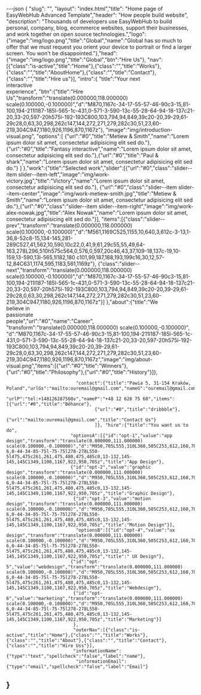 ---json
{
"slug": "",  "layout": "index.html","title": "Home page of EasyWebHub Advanced Template","header": "How people build website", "description": "Thousands of developers use EasyWebHub to build personal, company, blog, ecommerce websites, support their businesses, and work together on open source technologies.","logo":{"image":"img/logo.png","title":"Global","name":"Global has so much to offer that we must request you orient your device to portrait or find a larger screen. You won't be disappointed."},"head":{"image":"img/logo.png","title":"Global","btn":"Hire Us"}, "nav":[{"class":"is-active","title":"Home"},{"class":"","title":"Works"},{"class":"","title":"AboutHome"},{"class":"","title":"Contact"},{"class":"","title":"Hire us"}], "intro":{ "title":"Your next<br>interactive<br>experience", "btn":{"title":"Hire Us","transform":"translate(0.000000,118.000000) scale(0.100000,-0.100000)","d":"M870,1167c-34-17-55-57-46-90c3-15,81-100,194-211l187-185l-565-1c-431,0-571-3-590-13c-55-28-64-94-18-137c21-20,33-20,597-20h575l-192-193C800,103,794,94,849,39c20-20,39-29,61-29c28,0,63,30,298,262c147,144,272,271,279,282c30,51,23,60-219,304C947,1180,926,1196,870,1167z"}, "image":"img/introduction-visual.png", "options":[ {"url":"#0","title":"Metiew &amp; Smith","name":"Lorem ipsum dolor sit amet, consectetur adipisicing elit sed do."}, {"url":"#0","title":"Fantasy interactive","name":"Lorem ipsum dolor sit amet, consectetur adipisicing elit sed do."},{"url":"#0","title":"Paul &amp; shark","name":"Lorem ipsum dolor sit amet, consectetur adipisicing elit sed do."} ] },"work":{"title":"Selected work","slider":[{"url":"#0","class":"slider--item slider--item-left","image":"img/work-victory.jpg","title":"Victory","name":"Lorem ipsum dolor sit amet, consectetur adipisicing elit sed do."}, {"url":"#0","class":"slider--item slider--item-center","image":"img/work-metiew-smith.jpg","title":"Metiew &amp; Smith","name":"Lorem ipsum dolor sit amet, consectetur adipisicing elit sed do."},{"url":"#0","class":"slider--item slider--item-right","image":"img/work-alex-nowak.jpg","title":"Alex Nowak","name":"Lorem ipsum dolor sit amet, consectetur adipisicing elit sed do."}], "items":[{"class":"slider--prev","transform":"translate(0.000000,118.000000) scale(0.100000,-0.100000)","d":"M561,1169C525,1155,10,640,3,612c-3-13,1-36,8-52c8-15,134-145,281-289C527,41,562,10,590,10c22,0,41,9,61,29c55,55,49,64-163,278L296,510h575c564,0,576,0,597,20c46,43,37,109-18,137c-19,10-159,13-590,13l-565,1l182,180 c101,99,187,188,193,199c16,30,12,57-12,84C631,1174,595,1183,561,1169z"}, {"class":"slider--next","transform":"translate(0.000000,118.000000)                        scale(0.100000,-0.100000)","d":"M870,1167c-34-17-55-57-46-90c3-15,81-100,194-211l187-185l-565-1c-431,0-571-3-590-13c-55-28-64-94-18-137c21-20,33-20,597-20h575l-192-193C800,103,794,94,849,39c20-20,39-29,61-29c28,0,63,30,298,262c147,144,272,271,279,282c30,51,23,60-219,304C947,1180,926,1196,870,1167z"}] },"about":{"title":"We<br>believe in<br>passionate<br>people","url":"#0","name":"Career",
                               "transform":"translate(0.000000,118.000000) scale(0.100000,-0.100000)",
                               "d":"M870,1167c-34-17-55-57-46-90c3-15,81-100,194-211l187-185l-565-1c-431,0-571-3-590-13c-55-28-64-94-18-137c21-20,33-20,597-20h575l-192-193C800,103,794,94,849,39c20-20,39-29,61-29c28,0,63,30,298,262c147,144,272,271,279,282c30,51,23,60-219,304C947,1180,926,1196,870,1167z","image":"img/about-visual.png","items":[{"url":"#0","title":"Winners"},{"url":"#0","title":"Philosophy"},{"url":"#0","title":"History"}]},
                               
                              "contact":{"title":"Pawia 5, 31-154 Kraków, Poland","urlGs":"mailto:ouremail@gmail.com","nameG":"ouremail@gmail.com",
                                     "urlP":"tel:+148126287560v","nameP":"+48 12 628 75 60","items":[{"url":"#0","title":"Bēhance"},
                                     {"url":"#0","title":"dribbble"},
                                     {"url":"mailto:ouremail@gmail.com","title":"Contact Us"}
                                     ]}, "hire":{"title":"You want us to do",
                            "optionsA":[{"id":"opt-1","value":"app design","transform":"translate(0.000000,111.000000) scale(0.100000,-0.100000)","d":"M950,705L555,310L360,505C253,612,160,700,155,700c-6,0-44-34-85-75l-75-75l278-278L550-5l475,475c261,261,475,480,475,485c0,13-132,145-145,145C1349,1100,1167,922,950,705z","title":"App Design"},
                            {"id":"opt-2","value":"graphic design","transform":"translate(0.000000,111.000000) scale(0.100000,-0.100000)","d":"M950,705L555,310L360,505C253,612,160,700,155,700c-6,0-44-34-85-75l-75-75l278-278L550-5l475,475c261,261,475,480,475,485c0,13-132,145-145,145C1349,1100,1167,922,950,705z","title":"Graphic Design"},
                             {"id":"opt-3","value":"motion design","transform":"translate(0.000000,111.000000) scale(0.100000,-0.100000)","d":"M950,705L555,310L360,505C253,612,160,700,155,700c-6,0-44-34-85-75l-75-75l278-278L550-5l475,475c261,261,475,480,475,485c0,13-132,145-145,145C1349,1100,1167,922,950,705z","title":"Motion Design"}],
                              "optionsB":[{"id":"opt-4","value":"ux design","transform":"translate(0.000000,111.000000) scale(0.100000,-0.100000)","d":"M950,705L555,310L360,505C253,612,160,700,155,700c-6,0-44-34-85-75l-75-75l278-278L550-5l475,475c261,261,475,480,475,485c0,13-132,145-145,145C1349,1100,1167,922,950,705z","title":" UX Design"},
                            {"id":"opt-5","value":"webdesign","transform":"translate(0.000000,111.000000) scale(0.100000,-0.100000)","d":"M950,705L555,310L360,505C253,612,160,700,155,700c-6,0-44-34-85-75l-75-75l278-278L550-5l475,475c261,261,475,480,475,485c0,13-132,145-145,145C1349,1100,1167,922,950,705z","title":"Webdesign"},
                             {"id":"opt-6","value":"marketing","transform":"translate(0.000000,111.000000) scale(0.100000,-0.100000)","d":"M950,705L555,310L360,505C253,612,160,700,155,700c-6,0-44-34-85-75l-75-75l278-278L550-5l475,475c261,261,475,480,475,485c0,13-132,145-145,145C1349,1100,1167,922,950,705z","title":"Marketing"}]
                             },
                             "outerNav":[{"class":"is-active","title":"Home"},{"class":"","title":"Works"},{"class":"","title":"About"},{"class":"","title":"Contact"},{"class":"","title":"Hire Uss"}],
                             "informationName":{"type":"text","spellcheck":"false","label":"name"},
                              "informationEmail":{"type":"email","spellcheck":"false","label":"Email"}
}
---
